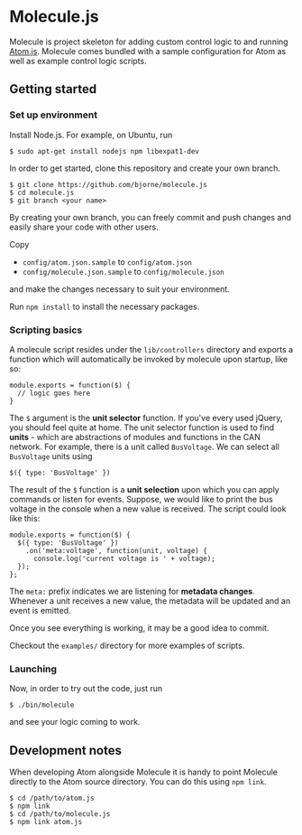 # Molecule.js

Molecule is project skeleton for adding custom control logic to and
running [Atom.js](https://github.com/mattiasrunge/atom.js). Molecule
comes bundled with a sample configuration for Atom as well as example
control logic scripts.

## Getting started

### Set up environment

Install Node.js. For example, on Ubuntu, run

    $ sudo apt-get install nodejs npm libexpat1-dev

In order to get started, clone this repository and create your own
branch.

    $ git clone https://github.com/bjorne/molecule.js
    $ cd molecule.js
    $ git branch <your name>

By creating your own branch, you can freely commit and push changes
and easily share your code with other users.

Copy

* `config/atom.json.sample` to `config/atom.json`
* `config/molecule.json.sample` to `config/molecule.json`

and make the changes necessary to suit your environment.

Run `npm install` to install the necessary packages.

### Scripting basics

A molecule script resides under the `lib/controllers` directory and exports a
function which will automatically be invoked by molecule upon startup,
like so:

    module.exports = function($) {
      // logic goes here
    }

The `$` argument is the __unit selector__ function. If you've every
used jQuery, you should feel quite at home. The unit selector function
is used to find __units__ - which are abstractions of modules and
functions in the CAN network. For example, there is a unit called
`BusVoltage`. We can select all `BusVoltage` units using

    $({ type: 'BusVoltage' })

The result of the `$` function is a __unit selection__ upon which you
can apply commands or listen for events. Suppose, we would like to
print the bus voltage in the console when a new value is received. The
script could look like this:
    
    module.exports = function($) {
      $({ type: 'BusVoltage' })
        .on('meta:voltage', function(unit, voltage) {
          console.log('current voltage is ' + voltage);
      });
    };

The `meta:` prefix indicates we are listening for __metadata
changes__. Whenever a unit receives a new value, the metadata will be
updated and an event is emitted.

Once you see everything is working, it may be a good idea to commit.

Checkout the `examples/` directory for more examples of scripts.

### Launching

Now, in order to try out the code, just run

    $ ./bin/molecule

and see your logic coming to work.

## Development notes

When developing Atom alongside Molecule it is handy to point Molecule
directly to the Atom source directory. You can do this using `npm
link`.

    $ cd /path/to/atom.js
    $ npm link
    $ cd /path/to/molecule.js
    $ npm link atom.js
